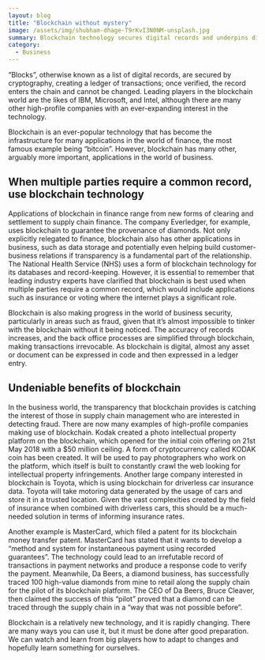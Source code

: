 ```yaml
---
layout: blog
title: "Blockchain without mystery"
image: /assets/img/shubham-dhage-T9rKvI3N0NM-unsplash.jpg
summary: Blockchain technology secures digital records and underpins diverse applications, from finance (like Bitcoin) to business operations, emphasizing transparency and security in multi-party transactions.
category:
  - Business
---
```


“Blocks”, otherwise known as a list of digital records, are secured by cryptography, creating a ledger of transactions; once verified, the record enters the chain and cannot be changed. Leading players in the blockchain world are the likes of IBM, Microsoft, and Intel, although there are many other high-profile companies with an ever-expanding interest in the technology.

Blockchain is an ever-popular technology that has become the infrastructure for many applications in the world of finance, the most famous example being “bitcoin”. However, blockchain has many other, arguably more important, applications in the world of business.

## When multiple parties require a common record, use blockchain technology
Applications of blockchain in finance range from new forms of clearing and settlement to supply chain finance. The company Everledger, for example, uses blockchain to guarantee the provenance of diamonds. Not only explicitly relegated to finance, blockchain also has other applications in business, such as data storage and potentially even helping build customer-business relations if transparency is a fundamental part of the relationship. The National Health Service (NHS) uses a form of blockchain technology for its databases and record-keeping. However, it is essential to remember that leading industry experts have clarified that blockchain is best used when multiple parties require a common record, which would include applications such as insurance or voting where the internet plays a significant role.

Blockchain is also making progress in the world of business security, particularly in areas such as fraud, given that it’s almost impossible to tinker with the blockchain without it being noticed. The accuracy of records increases, and the back office processes are simplified through blockchain, making transactions irrevocable. As blockchain is digital, almost any asset or document can be expressed in code and then expressed in a ledger entry.

## Undeniable benefits of blockchain
In the business world, the transparency that blockchain provides is catching the interest of those in supply chain management who are interested in detecting fraud. There are now many examples of high-profile companies making use of blockchain. Kodak created a photo intellectual property platform on the blockchain, which opened for the initial coin offering on 21st May 2018 with a $50 million ceiling. A form of cryptocurrency called KODAK coin has been created. It will be used to pay photographers who work on the platform, which itself is built to constantly crawl the web looking for intellectual property infringements. Another large company interested in blockchain is Toyota, which is using blockchain for driverless car insurance data. Toyota will take motoring data generated by the usage of cars and store it in a trusted location. Given the vast complexities created by the field of insurance when combined with driverless cars, this should be a much-needed solution in terms of informing insurance rates.

Another example is MasterCard, which filed a patent for its blockchain money transfer patent. MasterCard has stated that it wants to develop a “method and system for instantaneous payment using recorded guarantees”. The technology could lead to an irrefutable record of transactions in payment networks and produce a response code to verify the payment. Meanwhile, Da Beers, a diamond business, has successfully traced 100 high-value diamonds from mine to retail along the supply chain for the pilot of its blockchain platform. The CEO of Da Beers, Bruce Cleaver, then claimed the success of this “pilot” proved that a diamond can be traced through the supply chain in a “way that was not possible before”.

Blockchain is a relatively new technology, and it is rapidly changing. There are many ways you can use it, but it must be done after good preparation. We can watch and learn from big players how to adapt to changes and hopefully learn something for ourselves.
